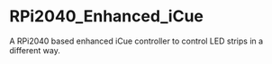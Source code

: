 # RPi2040_Enhanced_iCue
A RPi2040 based enhanced iCue controller to control LED strips in a different way.
